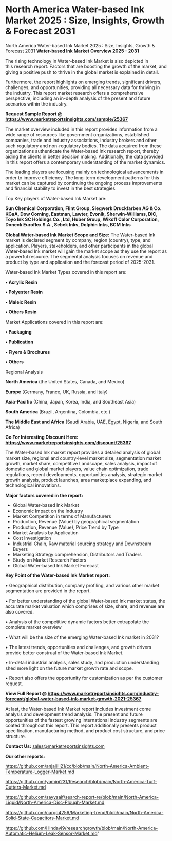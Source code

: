 # North America Water-based Ink Market 2025 : Size, Insights, Growth & Forecast 2031
 North America Water-based Ink Market 2025 : Size, Insights, Growth & Forecast 2031
<Strong> Water-based Ink Market Overview 2025 - 2031</strong>

The rising technology in Water-based Ink Market is also depicted in this research report. Factors that are boosting the growth of the market, and giving a positive push to thrive in the global market is explained in detail.

Furthermore, the report highlights on emerging trends, significant drivers, challenges, and opportunities, providing all necessary data for thriving in the industry. This report market research offers a comprehensive perspective, including an in-depth analysis of the present and future scenarios within the industry.

<strong>Request Sample Report @ <a href=https://www.marketreportsinsights.com/sample/25367>https://www.marketreportsinsights.com/sample/25367</a></strong>

The market overview included in this report provides information from a wide range of resources like government organizations, established companies, trade and industry associations, industry brokers and other such regulatory and non-regulatory bodies. The data acquired from these organizations authenticate the Water-based Ink research report, thereby aiding the clients in better decision making. Additionally, the data provided in this report offers a contemporary understanding of the market dynamics.

The leading players are focusing mainly on technological advancements in order to improve efficiency. The long-term development patterns for this market can be captured by continuing the ongoing process improvements and financial stability to invest in the best strategies.

Top Key players of Water-based Ink Market are:

<strong>Sun Chemical Corporation, Flint Group, Siegwerk Druckfarben AG & Co. KGaA, Dow Corning, Eastman, Lawter, Evonik, Sherwin-Williams, DIC, Toyo Ink SC Holdings Co., Ltd, Huber Group, Wikoff Color Corporation, Doneck Euroflex S.A., Sebek Inks, Dolphin Inks, BCM Inks</strong>

<strong><b>Global Water-based Ink Market Scope and Size:</b></strong>
The Water-based Ink market is declared segment by company, region (country), type, and application. Players, stakeholders, and other participants in the global Water-based Ink market will gain the market scope as they use the report as a powerful resource. The segmental analysis focuses on revenue and product by type and application and the forecast period of 2025-2031.

Water-based Ink Market Types covered in this report are:

<strong>• Acrylic Resin

• Polyester Resin

• Maleic Resin

• Others Resin</strong>

Market Applications covered in this report are:

<strong>• Packaging

• Publication

• Flyers & Brochures

• Others</strong> 

Regional Analysis

<strong>North America</strong> (the United States, Canada, and Mexico)

<strong>Europe</strong> (Germany, France, UK, Russia, and Italy)

<strong>Asia-Pacific</strong> (China, Japan, Korea, India, and Southeast Asia)

<strong>South America</strong> (Brazil, Argentina, Colombia, etc.)

<strong>The Middle East and Africa</strong> (Saudi Arabia, UAE, Egypt, Nigeria, and South Africa)

<strong>Go For Interesting Discount Here: <a href=https://www.marketreportsinsights.com/discount/25367>https://www.marketreportsinsights.com/discount/25367</a></strong>

The Water-based Ink market report provides a detailed analysis of global market size, regional and country-level market size, segmentation market growth, market share, competitive Landscape, sales analysis, impact of domestic and global market players, value chain optimization, trade regulations, recent developments, opportunities analysis, strategic market growth analysis, product launches, area marketplace expanding, and technological innovations.

<strong><b>Major factors covered in the report:</b></strong>
<ul>
  <li>Global Water-based Ink Market </li>
  <li>Economic Impact on the Industry</li>
  <li>Market Competition in terms of Manufacturers</li>
  <li>Production, Revenue (Value) by geographical segmentation</li>
  <li>Production, Revenue (Value), Price Trend by Type</li>
  <li>Market Analysis by Application</li>
  <li>Cost Investigation</li>
  <li>Industrial Chain, Raw material sourcing strategy and Downstream Buyers</li>
  <li>Marketing Strategy comprehension, Distributors and Traders</li>
  <li>Study on Market Research Factors</li>
  <li>Global Water-based Ink Market Forecast</li>
</ul>

<strong><b>Key Point of the Water-based Ink Market report:</b></strong>

• Geographical distribution, company profiling, and various other market segmentation are provided in the report.

• For better understanding of the global Water-based Ink market status, the accurate market valuation which comprises of size, share, and revenue are also covered.

• Analysis of the competitive dynamic factors better extrapolate the complete market overview

• What will be the size of the emerging Water-based Ink market in 2031?

• The latest trends, opportunities and challenges, and growth drivers provide better construal of the Water-based Ink Market.

• In-detail industrial analysis, sales study, and production understanding shed more light on the future market growth rate and scope.

• Report also offers the opportunity for customization as per the customer request.

<strong><b>View Full Report @ <a href=https://www.marketreportsinsights.com/industry-forecast/global-water-based-ink-market-growth-2021-25367>https://www.marketreportsinsights.com/industry-forecast/global-water-based-ink-market-growth-2021-25367</a></b></strong>


At last, the Water-based Ink Market report includes investment come analysis and development trend analysis. The present and future opportunities of the fastest growing international industry segments are coated throughout this report. This report additionally presents product specification, manufacturing method, and product cost structure, and price structure.

<strong>Contact Us:</strong>
sales@marketreportsinsights.com

<strong>Our other reports:</strong>

<a href=https://github.com/anjaliiii21/cc/blob/main/North-America-Ambient-Temperature-Logger-Market.md>https://github.com/anjaliiii21/cc/blob/main/North-America-Ambient-Temperature-Logger-Market.md</a>

<a href=https://github.com/yamini231/Research/blob/main/North-America-Turf-Cutters-Market.md>https://github.com/yamini231/Research/blob/main/North-America-Turf-Cutters-Market.md</a>

<a href=https://github.com/sayysaif/search-report-re/blob/main/North-America-Liquid/North-America-Disc-Plough-Market.md>https://github.com/sayysaif/search-report-re/blob/main/North-America-Liquid/North-America-Disc-Plough-Market.md</a>

<a href=https://github.com/cargo4256/Marketing-trend/blob/main/North-America-Solid-State-Capacitors-Market.md>https://github.com/cargo4256/Marketing-trend/blob/main/North-America-Solid-State-Capacitors-Market.md</a>

<a href=https://github.com/Hindavi9/researchgrowth/blob/main/North-America-Automatic-Helium-Leak-Sensor-Market.md>https://github.com/Hindavi9/researchgrowth/blob/main/North-America-Automatic-Helium-Leak-Sensor-Market.md</a>"
